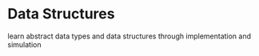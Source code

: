 # Data Structures

learn abstract data types and data structures through implementation and simulation